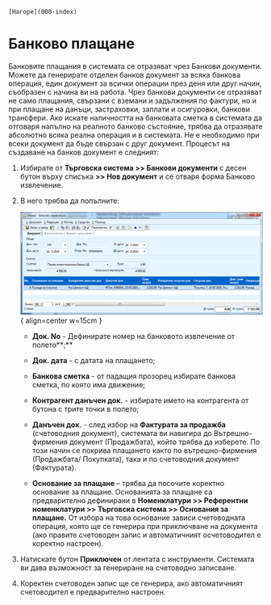 ```{only} html
[Нагоре](000-index)
```

# Банково плащане

Банковите плащания в системата се отразяват чрез Банкови документи.
Можете да генерирате отделен банков документ за всяка банкова
операция, един документ за всички операции през деня или друг
начин, съобразен с начина ви на работа. Чрез банкови документи се
отразяват не само плащания, свързани с вземани и задължения по
фактури, но и при плащане на данъци, застраховки, заплати и
осигуровки, банкови трансфери. Ако искате наличността на банковата
сметка в системата да отговаря напълно на реалното банково състояние,
трябва да отразявате абсолютно всяка реална операция и в системата.
Не е необходимо при всеки документ да бъде свързан с друг документ.
Процесът на създаване на банков документ е следният:

1. Избирате от **Търговска система \>\> Банкови документи** с десен бутон върху списъка **\>\> Нов документ** и се отваря форма Банково извлечение. 

1. В него трябва да попълните:

    ![](901-image30.png){ align=center w=15cm }

    - **Док. No** - Дефинирате номер на банковото извлечение от полето**;** 

    - **Док. дата** - с датата на плащането;

    - **Банкова сметка** - от падащия прозорец избирате банкова сметка, по която има движение; 

    - **Контрагент данъчен док.** - избирате името на контрагента от бутона с трите точки в полето; 

    - **Данъчен док.** - след избор на **Фактурата за продажба** (счетоводния документ), системата ви навигира до Вътрешно-фирмения документ (Продажбата), който трябва да изберете. По този начин се покрива плащането както по вътрешно-фирмения (Продажбата/ Покупката), така и по счетоводния документ (Фактурата). 

    - **Основание за плащане** – трябва да посочите коректно основание за плащане. Основанията за плащане са предварително дефинирани в **Номенклатури \>\> Референтни номенклатури \>\> Търговска система \>\> Основания за плащане.** От избора на това основание зависи счетоводната операция, която ще се генерира при приключване на документа (ако правите счетоводен запис и автоматичният осчетоводител е коректно настроен).

1. Натискате бутон **Приключен** от лентата с инструменти. Системата ви дава възможност за генериране на счетоводно записване.

1. Коректен счетоводен запис ще се генерира, ако автоматичният счетоводител е предварително настроен.
